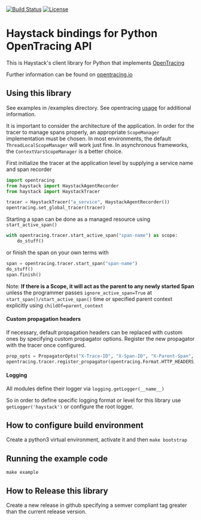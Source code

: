 [![Build Status](https://travis-ci.org/ExpediaDotCom/haystack-client-python.svg?branch=master)](https://travis-ci.org/ExpediaDotCom/haystack-client-python)
[![License](https://img.shields.io/badge/license-Apache%20License%202.0-blue.svg)](https://github.com/ExpediaDotCom/haystack/blob/master/LICENSE)

# Haystack bindings for Python OpenTracing API
This is Haystack's client library for Python that implements [OpenTracing](https://github.com/opentracing/opentracing-python/)

Further information can be found on [opentracing.io](https://opentracing.io/) 

## Using this library
See examples in /examples directory. See opentracing [usage](https://github.com/opentracing/opentracing-python/#usage) for additional information.

It is important to consider the architecture of the application. In order for the tracer to manage spans properly, an appropriate `ScopeManager` implementation must be chosen.  In most environments, the default `ThreadLocalScopeManager` will work just fine. In asynchronous frameworks, the `ContextVarsScopeManager` is a better choice.  

First initialize the tracer at the application level by supplying a service name and span recorder
```python
import opentracing
from haystack import HaystackAgentRecorder
from haystack import HaystackTracer

tracer = HaystackTracer("a_service", HaystackAgentRecorder())
opentracing.set_global_tracer(tracer)
```

Starting a span can be done as a managed resource using `start_active_span()`
```python
with opentracing.tracer.start_active_span("span-name") as scope:
    do_stuff()
```

or finish the span on your own terms with
```python
span = opentracing.tracer.start_span("span-name")
do_stuff()
span.finish()
```

Note: **If there is a Scope, it will act as the parent to any newly started Span** unless the programmer passes 
`ignore_active_span=True` at `start_span()/start_active_span()` time or specified parent context explicitly using 
`childOf=parent_context`

#### Custom propagation headers
If necessary, default propagation headers can be replaced with custom ones by specifying custom propagator options. Register the new propagator with the tracer once configured. 
```python
prop_opts = PropagatorOpts("X-Trace-ID", "X-Span-ID", "X-Parent-Span", "X-baggage-")
opentracing.tracer.register_propagator(opentracing.Format.HTTP_HEADERS, TextPropagator(prop_opts))
```

#### Logging
All modules define their logger via `logging.getLogger(__name__)`

So in order to define specific logging format or level for this library use `getLogger('haystack')` or configure the
root logger.

## How to configure build environment
Create a python3 virtual environment, activate it and then `make bootstrap`

## Running the example code
`make example`

## How to Release this library
Create a new release in github specifying a semver compliant tag greater than the current release version.